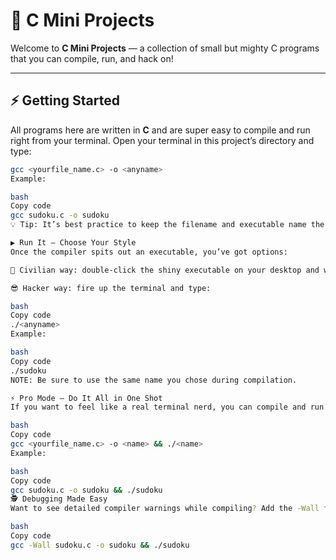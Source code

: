 # 🎯 C Mini Projects
Welcome to **C Mini Projects** — a collection of small but mighty C programs that you can compile, run, and hack on!  

---

## ⚡ Getting Started
All programs here are written in **C** and are super easy to compile and run right from your terminal. Open your terminal in this project’s directory and type:

```bash
gcc <yourfile_name.c> -o <anyname>
Example:

bash
Copy code
gcc sudoku.c -o sudoku
💡 Tip: It’s best practice to keep the filename and executable name the same to avoid confusion.

▶️ Run It — Choose Your Style
Once the compiler spits out an executable, you’ve got options:

🧑 Civilian way: double-click the shiny executable on your desktop and watch it go.

😎 Hacker way: fire up the terminal and type:

bash
Copy code
./<anyname>
Example:

bash
Copy code
./sudoku
NOTE: Be sure to use the same name you chose during compilation.

⚡ Pro Mode — Do It All in One Shot
If you want to feel like a real terminal nerd, you can compile and run in a single command:

bash
Copy code
gcc <yourfile_name.c> -o <name> && ./<name>
Example:

bash
Copy code
gcc sudoku.c -o sudoku && ./sudoku
🕵️ Debugging Made Easy
Want to see detailed compiler warnings while compiling? Add the -Wall flag:

bash
Copy code
gcc -Wall sudoku.c -o sudoku && ./sudoku